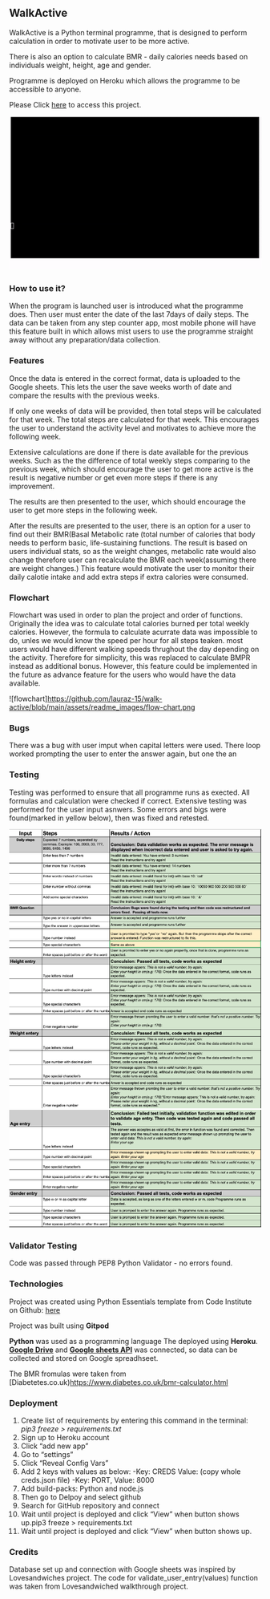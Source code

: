 
## WalkActive

WalkActive is a Python terminal programme, that is designed to perform calculation in order to motivate user to be more active. 

There is also an option to calculate BMR - daily calories needs based on individuals weight, height, age and gender. 

Programme is deployed on Heroku which allows the programme to be accessible to anyone. 

Please Click [here](https://walk-active.herokuapp.com/) to access this project.

![Walk-through-gif](https://github.com/lauraz-15/walk-active/blob/main/assets/readme_images/walk-active.gif)

### How to use it?

When the program is launched user is introduced what the programme does. 
Then user must enter the date of the last 7days of daily steps. 
The data can be taken from any step counter app, most mobile phone will have this feature built in which allows mist users to use the programme straight away without any preparation/data collection. 


### Features


Once the data is entered in the correct format, data is uploaded to the Google sheets.
This lets the user the save weeks worth of date and compare the results with the previous weeks. 

If only one weeks of data will be provided, then total steps will be calculated for that week. The total steps are calculated for that week. This encourages the user to understand the activity level and motivates to achieve more the following week.

Extensive calculations are done if there is date available for the previous weeks. 
Such as the the difference of total weekly steps comparing to the previous week, which should encourage the user to get more active is the result is negative number or get even more steps if there is any improvement.

The results are then presented to the user, which should encourage the user to get more steps in the following week.

After the results are presented to the user, there is an option for a user to find out their BMR(Basal Metabolic rate (total number of calories that body needs to perform basic, life-sustaining functions. The result is based on users individual stats, so as the weight changes, metabolic rate would also change therefore user can recalculate the BMR each week(assuming there are weight changes.)
This feature would motivate the user to monitor their daily calotie intake and add extra steps if extra calories were consumed.

### Flowchart

Flowchart was used in order to plan the project and order of functions.
Originally the idea was to calculate total calories burned per total weekly calories. However, the formula to calculate acurrate data was impossible to do, unles we would know the speed per hour for all steps teaken. most users would have different walking speeds thrughout the day depending on the activity.
Therefore for simplicity, this was replaced to calculate BMPR instead as additional bonus. 
However, this feature could be implemented in the future as advance feature for the users who would have the data available.

![flowchart]https://github.com/lauraz-15/walk-active/blob/main/assets/readme_images/flow-chart.png

### Bugs

There was a bug with user imput when capital letters were used. There loop worked  prompting the user to enter the answer again, but one the an

### Testing

Testing was performed to ensure that all programme runs as exected. All formulas and calculation were checked if correct. 
Extensive testing was performed for the user input asnwers. Some errors and bigs were found(marked in yellow below), then was fixed and retested.

![Testing_part_1](https://github.com/lauraz-15/walk-active/blob/main/assets/readme_images/testing_part_!.png)
![Testing_part_2](https://github.com/lauraz-15/walk-active/blob/main/assets/readme_images/testing_part_2.png)

### Validator Testing

Code was passed through PEP8 Python Validator - no errors found.

### Technologies

Project was created using Python Essentials template from Code Institute on Github:
[here](https://github.com/Code-Institute-Org/python-essentials-template) 

Project was built using **Gitpod**

**Python** was used as a programming language
The deployed using **Heroku**.
[**Google Drive**](https://drive.google.com/) and [**Google sheets API**](https://developers.google.com/sheets/api) 
was connected, so data can be collected and stored on Google spreadhseet.

The BMR fromulas were taken from [Diabetetes.co.uk)https://www.diabetes.co.uk/bmr-calculator.html

### Deployment

1. Create list of requirements by entering this command in the terminal: 
*pip3 freeze > requirements.txt*
2. Sign up to Heroku account
3. Click “add new app”
4. Go to “settings”
5. Click “Reveal Config Vars”
5. Add 2 keys with values as below:
	-Key: CREDS Value: (copy whole creds.json file)
	-Key: PORT, Value: 8000
6. Add build-packs: Python and node.js
7. Then go to Delpoy and select github
8. Search for GitHub repository and connect
9. Wait until project is deployed and click “View” when button shows up.pip3 freeze > requirements.txt 
10. Wait until project is deployed and click “View” when button shows up.

### Credits

Database set up and connection with Google sheets was inspired by Lovesandwiches project.
The code for validate_user_entry(values) function was taken from Lovesandwiched walkthrough project.